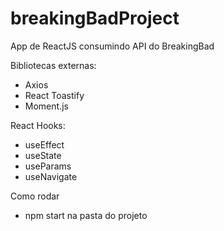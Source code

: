 # breakingBadProject
App de ReactJS consumindo API do BreakingBad

Bibliotecas externas:

- Axios
- React Toastify
- Moment.js

React Hooks:
- useEffect
- useState
- useParams
- useNavigate

Como rodar

- npm start na pasta do projeto
